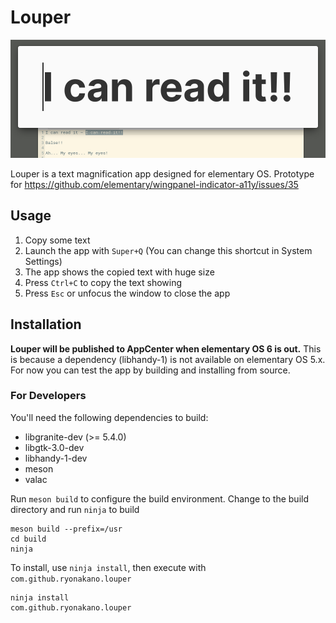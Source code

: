 # Louper

![](data/Screenshot.png)

Louper is a text magnification app designed for elementary OS. Prototype for https://github.com/elementary/wingpanel-indicator-a11y/issues/35

## Usage
1. Copy some text
2. Launch the app with `Super+Q` (You can change this shortcut in System Settings)
3. The app shows the copied text with huge size
4. Press `Ctrl+C` to copy the text showing
5. Press `Esc` or unfocus the window to close the app

## Installation

**Louper will be published to AppCenter when elementary OS 6 is out.** This is because a dependency (libhandy-1) is not available on elementary OS 5.x. For now you can test the app by building and installing from source.

### For Developers

You'll need the following dependencies to build:

* libgranite-dev (>= 5.4.0)
* libgtk-3.0-dev
* libhandy-1-dev
* meson
* valac

Run `meson build` to configure the build environment. Change to the build directory and run `ninja` to build

    meson build --prefix=/usr
    cd build
    ninja

To install, use `ninja install`, then execute with `com.github.ryonakano.louper`

    ninja install
    com.github.ryonakano.louper

